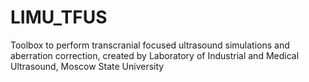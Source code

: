 # LIMU_TFUS
Toolbox to perform transcranial focused ultrasound simulations and aberration correction, created by Laboratory of Industrial and Medical Ultrasound, Moscow State University
